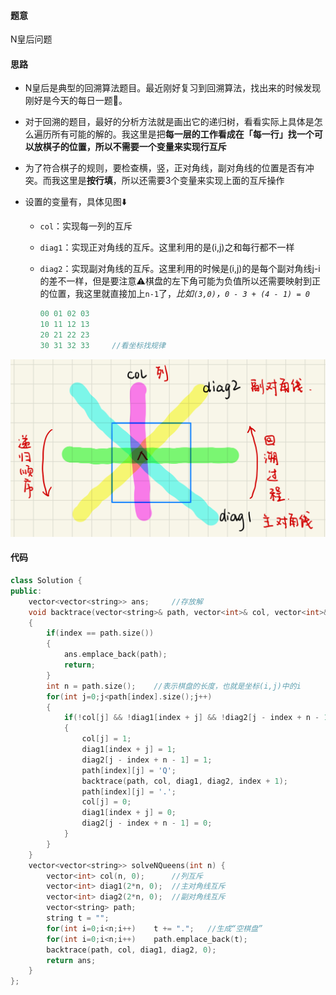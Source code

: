 #### 题意

N皇后问题

#### 思路

- N皇后是典型的回溯算法题目。最近刚好复习到回溯算法，找出来的时候发现刚好是今天的每日一题🤯。

- 对于回溯的题目，最好的分析方法就是画出它的递归树，看看实际上具体是怎么遍历所有可能的解的。我这里是把**每一层的工作看成在「每一行」找一个可以放棋子的位置，所以不需要一个变量来实现行互斥**

- 为了符合棋子的规则，要检查横，竖，正对角线，副对角线的位置是否有冲突。而我这里是**按行填**，所以还需要3个变量来实现上面的互斥操作

- 设置的变量有，具体见图⬇️

  - `col`：实现每一列的互斥

  - `diag1`：实现正对角线的互斥。这里利用的是(i,j)之和每行都不一样

  - `diag2`：实现副对角线的互斥。这里利用的时候是(i,j)的是每个副对角线j-i的差不一样，但是要注意⚠️棋盘的左下角可能为负值所以还需要映射到正的位置，我这里就直接加上`n-1`了，*比如`(3,0)`，`0 - 3 + (4 - 1) = 0`*

    ```c++
    00 01 02 03 
    10 11 12 13
    20 21 22 23
    30 31 32 33		//看坐标找规律
    ```

![](./images/Leetcode51.jpeg?raw=true)

#### 代码

```c++
class Solution {
public:
    vector<vector<string>> ans;     //存放解
    void backtrace(vector<string>& path, vector<int>& col, vector<int>& diag1, vector<int>& diag2, int index)
    {
        if(index == path.size())
        {
            ans.emplace_back(path);
            return;
        }
        int n = path.size();    //表示棋盘的长度，也就是坐标(i,j)中的i
        for(int j=0;j<path[index].size();j++)
        {
            if(!col[j] && !diag1[index + j] && !diag2[j - index + n - 1])
            {
                col[j] = 1;
                diag1[index + j] = 1;
                diag2[j - index + n - 1] = 1;
                path[index][j] = 'Q';
                backtrace(path, col, diag1, diag2, index + 1);
                path[index][j] = '.';
                col[j] = 0;
                diag1[index + j] = 0;
                diag2[j - index + n - 1] = 0;
            }
        }
    }
    vector<vector<string>> solveNQueens(int n) {
        vector<int> col(n, 0);      //列互斥
        vector<int> diag1(2*n, 0);  //主对角线互斥
        vector<int> diag2(2*n, 0);  //副对角线互斥
        vector<string> path;
        string t = "";
        for(int i=0;i<n;i++)    t += ".";   //生成“空棋盘”
        for(int i=0;i<n;i++)    path.emplace_back(t);
        backtrace(path, col, diag1, diag2, 0);
        return ans;
    }
};
```


